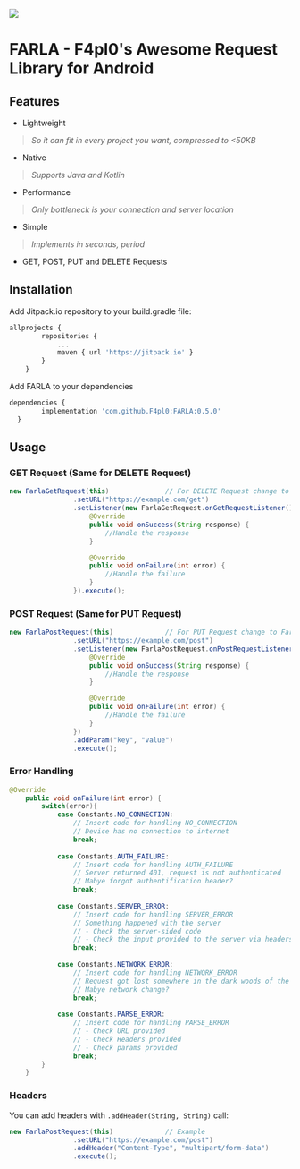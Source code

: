 [![](https://jitpack.io/v/F4pl0/FARLA.svg)](https://jitpack.io/#F4pl0/FARLA)
# FARLA - F4pl0's Awesome Request Library for Android

## Features
* Lightweight
> *So it can fit in every project you want, compressed to <50KB*
* Native
> *Supports Java and Kotlin*
* Performance
> *Only bottleneck is your connection and server location*
* Simple
> *Implements in seconds, period*
* GET, POST, PUT and DELETE Requests

## Installation

Add Jitpack.io repository to your build.gradle file:
```javascript
allprojects {
		repositories {
			...
			maven { url 'https://jitpack.io' }
		}
	}
```

Add FARLA to your dependencies

```javascript
dependencies {
        implementation 'com.github.F4pl0:FARLA:0.5.0'
  }
```

## Usage

### GET Request (Same for DELETE Request)
```java
new FarlaGetRequest(this)              // For DELETE Request change to FarlaDeleteRequest
                .setURL("https://example.com/get")
                .setListener(new FarlaGetRequest.onGetRequestListener() {
                    @Override
                    public void onSuccess(String response) {
                        //Handle the response
                    }

                    @Override
                    public void onFailure(int error) {
                        //Handle the failure
                    }
                }).execute();
```

### POST Request (Same for PUT Request)
```java
new FarlaPostRequest(this)             // For PUT Request change to FarlaPutRequest
                .setURL("https://example.com/post")
                .setListener(new FarlaPostRequest.onPostRequestListener() {
                    @Override
                    public void onSuccess(String response) {
                        //Handle the response
                    }

                    @Override
                    public void onFailure(int error) {
                        //Handle the failure
                    }
                })
                .addParam("key", "value")
                .execute();
```
### Error Handling
```java
@Override
	public void onFailure(int error) {
		switch(error){
			case Constants.NO_CONNECTION:
				// Insert code for handling NO_CONNECTION
				// Device has no connection to internet
				break;
			
			case Constants.AUTH_FAILURE:
				// Insert code for handling AUTH_FAILURE
				// Server returned 401, request is not authenticated
				// Mabye forgot authentification header?
				break;
				
			case Constants.SERVER_ERROR:
				// Insert code for handling SERVER_ERROR
				// Something happened with the server
				// - Check the server-sided code
				// - Check the input provided to the server via headers or params
				break;
			
			case Constants.NETWORK_ERROR:
				// Insert code for handling NETWORK_ERROR
				// Request got lost somewhere in the dark woods of the internet
				// Mabye network change?
				break;
			
			case Constants.PARSE_ERROR:
				// Insert code for handling PARSE_ERROR
				// - Check URL provided
				// - Check Headers provided
				// - Check params provided
				break;
		}
	}
```

### Headers
You can add headers with `.addHeader(String, String)` call:
```java
new FarlaPostRequest(this)             // Example
                .setURL("https://example.com/post")
                .addHeader("Content-Type", "multipart/form-data")
                .execute();
```
